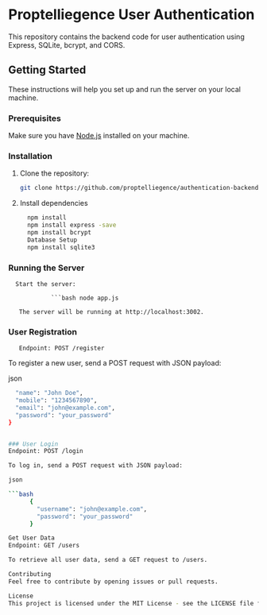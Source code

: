 # Proptelliegence User Authentication

This repository contains the backend code for user authentication using Express, SQLite, bcrypt, and CORS.

## Getting Started

These instructions will help you set up and run the server on your local machine.

### Prerequisites

Make sure you have [Node.js](https://nodejs.org/) installed on your machine.

### Installation

1. Clone the repository:

   ```bash
   git clone https://github.com/proptelliegence/authentication-backend.git

2. Install dependencies

     ```bash
       npm install
       npm install express -save
       npm install bcrypt
       Database Setup
       npm install sqlite3

     
### Running the Server

      Start the server: 
        
                ```bash node app.js

       The server will be running at http://localhost:3002.



### User Registration
       
       Endpoint: POST /register

To register a new user, send a POST request with JSON payload:

json
```bash {
  "name": "John Doe",
  "mobile": "1234567890",
  "email": "john@example.com",
  "password": "your_password"
}


### User Login
Endpoint: POST /login

To log in, send a POST request with JSON payload:

json

```bash
      {
        "username": "john@example.com",
        "password": "your_password"
      }

Get User Data
Endpoint: GET /users

To retrieve all user data, send a GET request to /users.

Contributing
Feel free to contribute by opening issues or pull requests.

License
This project is licensed under the MIT License - see the LICENSE file for details.


